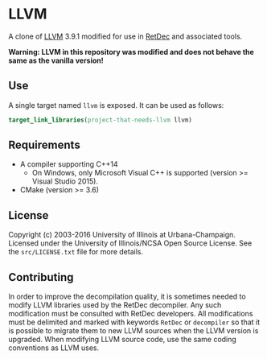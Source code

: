 # LLVM

A clone of [LLVM](https://llvm.org/) 3.9.1 modified for use in [RetDec](https://github.com/avast-tl/retdec) and associated tools.

**Warning: LLVM in this repository was modified and does not behave the same as the vanilla version!**

## Use

A single target named `llvm` is exposed. It can be used as follows:
```cmake
target_link_libraries(project-that-needs-llvm llvm)
```

## Requirements

* A compiler supporting C++14
  * On Windows, only Microsoft Visual C++ is supported (version >= Visual Studio 2015).
* CMake (version >= 3.6)

## License

Copyright (c) 2003-2016 University of Illinois at Urbana-Champaign. Licensed under the University of Illinois/NCSA Open Source License. See the `src/LICENSE.txt` file for more details.

## Contributing

In order to improve the decompilation quality, it is sometimes needed to modify LLVM libraries used by the RetDec decompiler. Any such modification must be consulted with RetDec developers. All modifications must be delimited and marked with keywords `RetDec` or `decompiler` so that it is possible to migrate them to new LLVM sources when the LLVM version is upgraded. When modifying LLVM source code, use the same coding conventions as LLVM uses.
